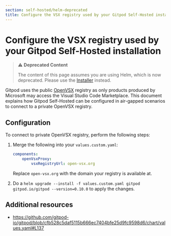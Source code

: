 ```yaml
---
section: self-hosted/helm-deprecated
title: Configure the VSX registry used by your Gitpod Self-Hosted installation
---
```


# Configure the VSX registry used by your Gitpod Self-Hosted installation

> ⚠️ **Deprecated Content**
>
> The content of this page assumes you are using Helm, which is now deprecated. Please use the [Installer](../../latest) instead.

Gitpod uses the public [OpenVSX](https://open-vsx.org) registry as only products produced by Microsoft may access the Visual Studio Code Marketplace. This document explains how Gitpod Self-Hosted can be configured in air-gapped scenarios to connect to a private OpenVSX registry.

## Configuration

To connect to private OpenVSX registry, perform the following steps:

1.  Merge the following into your `values.custom.yaml`:

    ```yaml
    components:
        openVsxProxy:
            vsxRegistryUrl: open-vsx.org
    ```

    Replace `open-vsx.org` with the domain your registry is available at.

2.  Do a `helm upgrade --install -f values.custom.yaml gitpod gitpod.io/gitpod --version=0.10.0` to apply the changes.

## Additional resources

-   https://github.com/gitpod-io/gitpod/blob/cfb528c5daf5115b666ec7404bfe25d9fc9598d6/chart/values.yaml#L137
